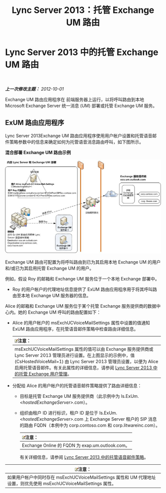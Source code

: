 ﻿---
title: Lync Server 2013：托管 Exchange UM 路由
TOCTitle: 托管 Exchange UM 路由
ms:assetid: 6c90dc8b-6aef-4ce8-b483-37c7b5a553c2
ms:mtpsurl: https://technet.microsoft.com/zh-cn/library/Gg398512(v=OCS.15)
ms:contentKeyID: 49313157
ms.date: 05/19/2016
mtps_version: v=OCS.15
ms.translationtype: HT
---

# Lync Server 2013 中的托管 Exchange UM 路由

 

_**上一次修改主题：** 2012-10-01_

Exchange UM 路由应用程序在 前端服务器上运行，以将呼叫路由到本地 Microsoft Exchange Server 统一消息 (UM) 部署或托管 Exchange UM 服务。

## ExUM 路由应用程序

Lync Server 2013Exchange UM 路由应用程序使用用户帐户设置和托管语音邮件策略参数中的信息来确定如何为托管语音消息路由呼叫，如下图所示。

**混合部署 Exchange UM 路由示例**

![内部 Lync Server Exchange UM 部署](images/Gg398512.75258286-1f23-487b-bf46-d8538e7d540e(OCS.15).jpg "内部 Lync Server Exchange UM 部署")

Exchange UM 路由可配置为将呼叫路由到已为其启用本地 Exchange UM 的用户和/或已为其启用托管 Exchange UM 的用户。

例如，假设 Roy 的邮箱和 Exchange UM 服务位于一个本地 Exchange 部署中。

  - Roy 的用户帐户的代理地址信息提供了 ExUM 路由应用程序用于将其呼叫路由至本地 Exchange UM 服务器的信息。

Alice 的邮箱和 Exchange UM 服务位于某个托管 Exchange 服务提供商的数据中心内。她的 Exchange UM 呼叫的路由配置如下：

  - Alice 的用户帐户的 msExchUCVoiceMailSettings 属性中设置的值通知 ExUM 路由应用程序，在托管语音邮件策略中检查路由详细信息。
    
    <table>
    <thead>
    <tr class="header">
    <th><img src="images/Dn783119.note(OCS.15).gif" title="note" alt="note" />注意：</th>
    </tr>
    </thead>
    <tbody>
    <tr class="odd">
    <td>msExchUCVoiceMailSettings 属性的值可以由 Exchange 服务提供商或 Lync Server 2013 管理员进行设置。在上图显示的示例中，值 (CsHostedVoiceMail=1) 由 Lync Server 2013 管理员设置，以便为 Alice 启用托管语音邮件。有关此属性的详细信息，请参阅 <a href="lync-server-2013-hosted-exchange-user-management.md">Lync Server 2013 中的托管 Exchange 用户管理</a>。</td>
    </tr>
    </tbody>
    </table>


  - 分配给 Alice 的用户帐户的托管语音邮件策略提供了路由详细信息：
    
      - 目标是托管 Exchange UM 服务提供商（此示例中为 ls.ExUm.*\<hostedExchangeServer\>*.com）。
    
      - 组织由租户 ID 进行标识，租户 ID 是位于 ls.ExUm.*\<hostedExchangeServer\>*.com 上 Exchange Server 租户的 SIP 消息的路由 FQDN（本例中为 corp.contoso.com 和 corp.litwareinc.com）。
        
        <table>
        <thead>
        <tr class="header">
        <th><img src="images/Dn783119.note(OCS.15).gif" title="note" alt="note" />注意：</th>
        </tr>
        </thead>
        <tbody>
        <tr class="odd">
        <td>Exchange Online 的 FQDN 为 exap.um.outlook.com。</td>
        </tr>
        </tbody>
        </table>
        
        有关详细信息，请参阅 [Lync Server 2013 中的托管语音邮件策略](lync-server-2013-hosted-voice-mail-policies.md)。

<table>
<thead>
<tr class="header">
<th><img src="images/Dn783119.note(OCS.15).gif" title="note" alt="note" />注意：</th>
</tr>
</thead>
<tbody>
<tr class="odd">
<td>如果用户帐户中同时存在 msExchUCVoiceMailSettings 属性和 UM 代理地址设置，则优先使用 msExchUCVoiceMailSettings 属性。</td>
</tr>
</tbody>
</table>


